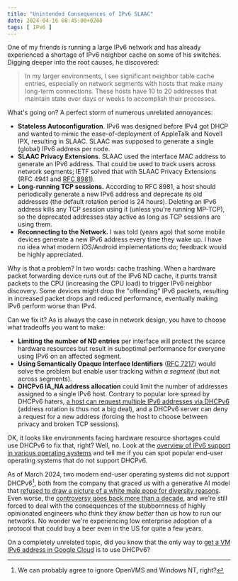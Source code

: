 ```yaml
---
title: "Unintended Consequences of IPv6 SLAAC"
date: 2024-04-16 08:45:00+0200
tags: [ IPv6 ]
---
```

One of my friends is running a large IPv6 network and has already experienced a shortage of IPv6 neighbor cache on some of his switches. Digging deeper into the root causes, he discovered:

> In my larger environments, I see significant neighbor table cache entries, especially on network segments with hosts that make many long-term connections. These hosts have 10 to 20 addresses that maintain state over days or weeks to accomplish their processes.

What's going on? A perfect storm of numerous unrelated annoyances:
<!--more-->
* **Stateless Autoconfiguration**. IPv6 was designed before IPv4 got DHCP and wanted to mimic the ease-of-deployment of AppleTalk and Novell IPX, resulting in SLAAC. SLAAC was supposed to generate a single (global) IPv6 address per node.
* **SLAAC Privacy Extensions**. SLAAC used the interface MAC address to generate an IPv6 address. That could be used to track users across network segments; IETF solved that with SLAAC Privacy Extensions (RFC 4941 and [RFC 8981](https://datatracker.ietf.org/doc/html/rfc8981)).
* **Long-running TCP sessions.** According to RFC 8981, a host should periodically generate a new IPv6 address and deprecate its old addresses (the default rotation period is 24 hours). Deleting an IPv6 address kills any TCP session using it (unless you're running MP-TCP), so the deprecated addresses stay active as long as TCP sessions are using them.
* **Reconnecting to the Network.** I was told (years ago) that some mobile devices generate a new IPv6 address every time they wake up. I have no idea what modern iOS/Android implementations do; feedback would be highly appreciated.

Why is that a problem? In two words: cache trashing. When a hardware packet forwarding device runs out of the IPv6 ND cache, it punts transit packets to the CPU (increasing the CPU load) to trigger IPv6 neighbor discovery. Some devices might drop the "offending" IPv6 packets, resulting in increased packet drops and reduced performance, eventually making IPv6 perform worse than IPv4.

Can we fix it? As is always the case in network design, you have to choose what tradeoffs you want to make:

* **Limiting the number of ND entries** per interface will protect the scarce hardware resources but result in suboptimal performance for everyone using IPv6 on an affected segment.
* **Using Semantically Opaque Interface Identifiers** ([RFC 7217](https://datatracker.ietf.org/doc/html/rfc7217)) would solve the problem but enable user tracking *within a segment* (but not across segments).
* **DHCPv6 IA_NA address allocation** could limit the number of addresses assigned to a single IPv6 host. Contrary to popular lore spread by DHCPv6 haters, [a host can request multiple IPv6 addresses via DHCPv6](https://blog.ipspace.net/2021/10/ipv6-multiple-addresses-per-interface.html) (address rotation is thus not a big deal), and a DHCPv6 server can deny a request for a new address (forcing the host to choose between privacy and broken TCP sessions).

OK, it looks like environments facing hardware resource shortages could use DHCPv6 to fix that, right? Well, no. Look at the [overview of IPv6 support in various operating systems](https://en.wikipedia.org/wiki/Comparison_of_IPv6_support_in_operating_systems) and tell me if you can spot popular end-user operating systems that do not support DHCPv6.

As of March 2024, two modern end-user operating systems did not support DHCPv6[^NT], both from the company that graced us with a generative AI model that [refused to draw a picture of a white male pope for diversity reasons](https://en.wikipedia.org/wiki/Gemini_(chatbot)#Image_generation_controversy). Even worse, the [controversy goes back more than a decade](https://issuetracker.google.com/issues/36949085), and we're still forced to deal with the consequences of the stubbornness of highly opinionated engineers who _think they know better_ than us how to run our networks. No wonder we're experiencing low enterprise adoption of a protocol that could buy a beer even in the US for quite a few years.

[^NT]: We can probably agree to ignore OpenVMS and Windows NT, right?

On a completely unrelated topic, did you know that the only way to [get a VM IPv6 address in Google Cloud](https://cloud.google.com/compute/docs/ip-addresses/configure-ipv6-address) is to use DHCPv6?